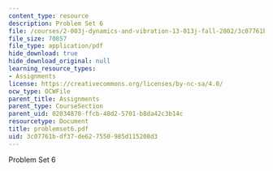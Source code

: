 ```yaml
---
content_type: resource
description: Problem Set 6
file: /courses/2-003j-dynamics-and-vibration-13-013j-fall-2002/3c07761bdf37de627550985d115208d3_problemset6.pdf
file_size: 70857
file_type: application/pdf
hide_download: true
hide_download_original: null
learning_resource_types:
- Assignments
license: https://creativecommons.org/licenses/by-nc-sa/4.0/
ocw_type: OCWFile
parent_title: Assignments
parent_type: CourseSection
parent_uid: 02034870-ffcb-48d2-5701-b8da42c3b14c
resourcetype: Document
title: problemset6.pdf
uid: 3c07761b-df37-de62-7550-985d115208d3
---
```

Problem Set 6